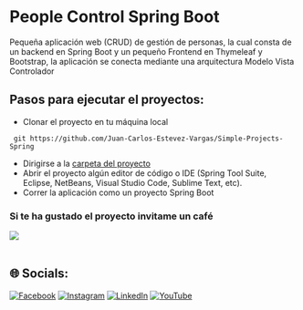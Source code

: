 # People Control Spring Boot

Pequeña aplicación web (CRUD) de gestión de personas, la cual consta de un backend en Spring Boot y un pequeño Frontend en Thymeleaf y Bootstrap, la aplicación se conecta mediante una arquitectura Modelo Vista Controlador

## Pasos para ejecutar el proyectos:

- Clonar el proyecto en tu máquina local

```batch
 git https://github.com/Juan-Carlos-Estevez-Vargas/Simple-Projects-Spring
```
- Dirigirse a la [carpeta del proyecto](https://github.com/Juan-Carlos-Estevez-Vargas/Simple-Projects-Spring/tree/master/People-Control-Spring-Boot)
- Abrir el proyecto algún editor de código o IDE (Spring Tool Suite, Eclipse, NetBeans, Visual Studio Code, Sublime Text, etc).
- Correr la aplicación como un proyecto Spring Boot

### Si te ha gustado el proyecto invitame un café
<div align="left">
  <a href="https://paypal.me/JEstevezVargas" target="_blank" style="display: inline-block;">
    <img
      src="https://img.shields.io/badge/Donate-Buy%20Me%20A%20Coffee-orange.svg?style=flat-square&logo=buymeacoffee" 
      align="center"
     />
  </a>
</div>
<br />

## 🌐 Socials:
[![Facebook](https://img.shields.io/badge/Facebook-%231877F2.svg?logo=Facebook&logoColor=white)](https://facebook.com/juancarlos.estevezvargas.98) [![Instagram](https://img.shields.io/badge/Instagram-%23E4405F.svg?logo=Instagram&logoColor=white)](https://instagram.com/juankestevez) [![LinkedIn](https://img.shields.io/badge/LinkedIn-%230077B5.svg?logo=linkedin&logoColor=white)](https://linkedin.com/in/juan-carlos-estevez-vargas) [![YouTube](https://img.shields.io/badge/YouTube-%23FF0000.svg?logo=YouTube&logoColor=white)](https://youtube.com/@JuanCarlosEstevezVargas)
